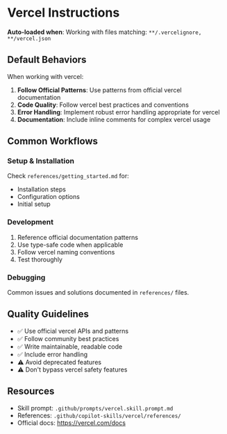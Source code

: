 # Vercel Instructions

**Auto-loaded when**: Working with files matching: `**/.vercelignore, **/vercel.json`

## Default Behaviors

When working with vercel:

1. **Follow Official Patterns**: Use patterns from official vercel documentation
2. **Code Quality**: Follow vercel best practices and conventions
3. **Error Handling**: Implement robust error handling appropriate for vercel
4. **Documentation**: Include inline comments for complex vercel usage

## Common Workflows

### Setup & Installation

Check `references/getting_started.md` for:
- Installation steps
- Configuration options
- Initial setup

### Development

1. Reference official documentation patterns
2. Use type-safe code when applicable
3. Follow vercel naming conventions
4. Test thoroughly

### Debugging

Common issues and solutions documented in `references/` files.

## Quality Guidelines

- ✅ Use official vercel APIs and patterns
- ✅ Follow community best practices
- ✅ Write maintainable, readable code
- ✅ Include error handling
- ⚠️ Avoid deprecated features
- ⚠️ Don't bypass vercel safety features

## Resources

- Skill prompt: `.github/prompts/vercel.skill.prompt.md`
- References: `.github/copilot-skills/vercel/references/`
- Official docs: https://vercel.com/docs
